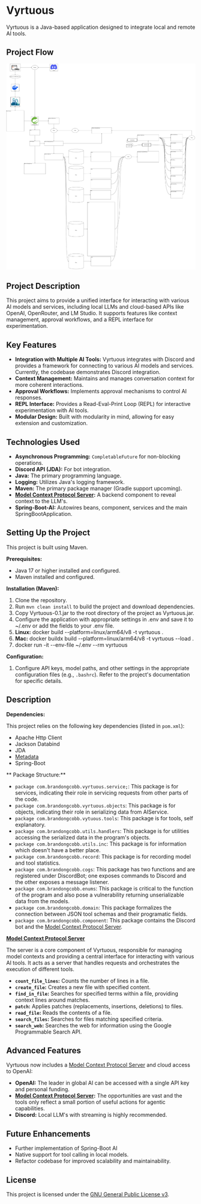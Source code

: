 # Vyrtuous

Vyrtuous is a Java-based application designed to integrate local and remote AI tools.

## Project Flow
![jVyrtuous](pictures/jVyrtuous.svg)

## Project Description

This project aims to provide a unified interface for interacting with various AI models and services, including local LLMs and cloud-based APIs like OpenAI, OpenRouter, and LM Studio. It supports features like context management, approval workflows, and a REPL interface for experimentation.

## Key Features

*   **Integration with Multiple AI Tools:** Vyrtuous integrates with Discord and provides a framework for connecting to various AI models and services. Currently, the codebase demonstrates Discord integration. 
*   **Context Management:** Maintains and manages conversation context for more coherent interactions.
*   **Approval Workflows:** Implements approval mechanisms to control AI responses.
*   **REPL Interface:** Provides a Read-Eval-Print Loop (REPL) for interactive experimentation with AI tools.
*   **Modular Design:** Built with modularity in mind, allowing for easy extension and customization.

## Technologies Used

*   **Asynchronous Programming:** `CompletableFuture` for non-blocking operations.
*   **Discord API (JDA):** For bot integration.
*   **Java:** The primary programming language.
*   **Logging:** Utilizes Java's logging framework.
*   **Maven:** The primary package manager (Gradle support upcoming).
*   **[Model Context Protocol Server](https://modelcontextprotocol.io/introduction):** A backend component to reveal context to the LLM's. 
*   **Spring-Boot-AI:** Autowires beans, component, services and the main SpringBootApplication.

## Setting Up the Project

This project is built using Maven.

**Prerequisites:**

*   Java 17 or higher installed and configured.
*   Maven installed and configured.

**Installation (Maven):**


1.  Clone the repository.
2.  Run `mvn clean install` to build the project and download dependencies.
3.  Copy Vyrtuous-0.1.jar to the root directory of the project as Vyrtuous.jar.
4.  Configure the application with appropriate settings in .env and save it to ~/.env or add the fields to your .env file.
5. **Linux:** docker build --platform=linux/arm64/v8 -t vyrtuous .
5. **Mac:** docker buildx build --platform=linux/arm64/v8 -t vyrtuous --load .
6. docker run -it --env-file ~/.env --rm vyrtuous

**Configuration:**

1.  Configure API keys, model paths, and other settings in the appropriate configuration files (e.g., `.bashrc`). Refer to the project's documentation for specific details.

## Description 
**Dependencies:**

This project relies on the following key dependencies (listed in `pom.xml`):

*   Apache Http Client
*   Jackson Databind
*   JDA
*   [Metadata](https://github.com/brandongrahamcobb/Metadata)
*   Spring-Boot

** Package Structure:**

*   `package com.brandongcobb.vyrtuous.service;`:  This package is for services, indicating their role in servicing requests from other parts of the code.
*   `package com.brandongcobb.vyrtuous.objects`:  This package is for objects, indicating their role in serializing data from AIService.
*   `package com.brandongcobb.vytuous.tools`: This package is for tools, self explanatory.
*   `package com.brandongcobb.utils.handlers`: This package is for utilities accessing the serialized data in the program's objects.
*   `package com.brandongcobb.utils.inc`: This package is for information which doesn't have a better place.
*   `package com.brandongcobb.record`: This package is for recording model and tool statistics.
*   `package com.brandongcobb.cogs`: This package has two functions and are registered under DiscordBot; one exposes commands to Discord and the other exposes a message listener.
*   `package com.brandongcobb.enums`: This package is critical to the function of the program and also pose a vulnerability returning unserializable data from the models.
*   `package com.brandongcobb.domain`: This package formalizes the connection between JSON tool schemas and their programatic fields.
*   `package com.brandongcobb.component`: This package contains the Discord bot and the [Model Context Protocol Server](https://modelcontextprotocol.io/introduction).

**[Model Context Protocol Server](https://modelcontextprotocol.io/introduction)**

The server is a core component of Vyrtuous, responsible for managing model contexts and providing a central interface for interacting with various AI tools.
It acts as a server that handles requests and orchestrates the execution of different tools.

*   **`count_file_lines`:**  Counts the number of lines in a file.
*   **`create_file`:** Creates a new file with specified content.
*   **`find_in_file`:** Searches for specified terms within a file, providing context lines around matches.
*   **`patch`:** Applies patches (replacements, insertions, deletions) to files.
*   **`read_file`:** Reads the contents of a file.
*   **`search_files`:** Searches for files matching specified criteria.
*   **`search_web`:**  Searches the web for information using the Google Programmable Search API.

## Advanced Features

Vyrtuous now includes a [Model Context Protocol Server](https://modelcontextprotocol.io/introduction) and cloud access to OpenAI:

*   **OpenAI:** The leader in global AI can be accessed with a single API key and personal funding.
*   **[Model Context Protocol Server](https://modelcontextprotocol.io/introduction):** The opportunities are vast and the tools only reflect a small portion of useful actions for agentic capabilities. 
*   **Discord:** Local LLM's with streaming is highly recommended.

## Future Enhancements

*   Further implementation of Spring-Boot AI
*   Native support for tool calling in local models.
*   Refactor codebase for improved scalability and maintainability.

## License

This project is licensed under the [GNU General Public License v3](https://www.gnu.org/licenses/gpl-3.0).
